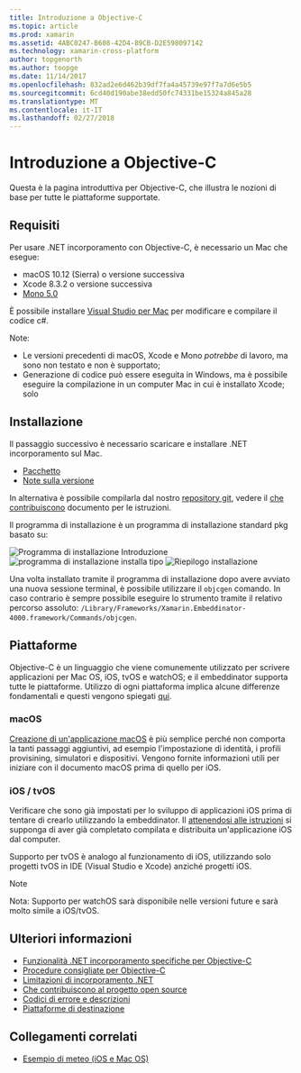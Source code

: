 ```yaml
---
title: Introduzione a Objective-C
ms.topic: article
ms.prod: xamarin
ms.assetid: 4ABC0247-B608-42D4-89CB-D2E598097142
ms.technology: xamarin-cross-platform
author: topgenorth
ms.author: toopge
ms.date: 11/14/2017
ms.openlocfilehash: 832ad2e6d462b39df7fa4a45739e97f7a7d6e5b5
ms.sourcegitcommit: 6cd40d190abe38edd50fc74331be15324a845a28
ms.translationtype: MT
ms.contentlocale: it-IT
ms.lasthandoff: 02/27/2018
---
```

# <a name="getting-started-with-objective-c"></a>Introduzione a Objective-C

Questa è la pagina introduttiva per Objective-C, che illustra le nozioni di base per tutte le piattaforme supportate.


## <a name="requirements"></a>Requisiti

Per usare .NET incorporamento con Objective-C, è necessario un Mac che esegue:

* macOS 10.12 (Sierra) o versione successiva
* Xcode 8.3.2 o versione successiva
* [Mono 5.0](http://www.mono-project.com/download/)

È possibile installare [Visual Studio per Mac](https://www.visualstudio.com/vs/visual-studio-mac/) per modificare e compilare il codice c#.


Note:

* Le versioni precedenti di macOS, Xcode e Mono _potrebbe_ di lavoro, ma sono non testato e non è supportato;
* Generazione di codice può essere eseguita in Windows, ma è possibile eseguire la compilazione in un computer Mac in cui è installato Xcode; solo


## <a name="installation"></a>Installazione

Il passaggio successivo è necessario scaricare e installare .NET incorporamento sul Mac.

* [Pacchetto](https://dl.xamarin.com/embeddinator/Xamarin.Embeddinator-4000-0.2.0.79.pkg)
* [Note sulla versione](https://github.com/mono/Embeddinator-4000/tree/master/docs/releases)

In alternativa è possibile compilarla dal nostro [repository git](https://github.com/mono/Embeddinator-4000/tree/objc), vedere il [che contribuiscono](https://github.com/mono/Embeddinator-4000/blob/master/docs/Contributing.md) documento per le istruzioni.

Il programma di installazione è un programma di installazione standard pkg basato su:

![Programma di installazione Introduzione](images/install1.png)
![programma di installazione installa tipo](images/install2.png)
![Riepilogo installazione](images/install3.png)

Una volta installato tramite il programma di installazione dopo avere avviato una nuova sessione terminal, è possibile utilizzare il `objcgen` comando.
In caso contrario è sempre possibile eseguire lo strumento tramite il relativo percorso assoluto: `/Library/Frameworks/Xamarin.Embeddinator-4000.framework/Commands/objcgen`.

## <a name="platforms"></a>Piattaforme

Objective-C è un linguaggio che viene comunemente utilizzato per scrivere applicazioni per Mac OS, iOS, tvOS e watchOS; e il embeddinator supporta tutte le piattaforme. Utilizzo di ogni piattaforma implica alcune differenze fondamentali e questi vengono spiegati [qui](~/tools/dotnet-embedding/objective-c/platforms.md).

### <a name="macos"></a>macOS

[Creazione di un'applicazione macOS](~/tools/dotnet-embedding/get-started/objective-c/macos.md) è più semplice perché non comporta la tanti passaggi aggiuntivi, ad esempio l'impostazione di identità, i profili provisining, simulatori e dispositivi. Vengono fornite informazioni utili per iniziare con il documento macOS prima di quello per iOS.

### <a name="ios--tvos"></a>iOS / tvOS

Verificare che sono già impostati per lo sviluppo di applicazioni iOS prima di tentare di crearlo utilizzando la embeddinator. Il [attenendosi alle istruzioni](~/tools/dotnet-embedding/get-started/objective-c/ios.md) si supponga di aver già completato compilata e distribuita un'applicazione iOS dal computer.

Supporto per tvOS è analogo al funzionamento di iOS, utilizzando solo progetti tvOS in IDE (Visual Studio e Xcode) anziché progetti iOS.

> [!NOTE]
> Nota: Supporto per watchOS sarà disponibile nelle versioni future e sarà molto simile a iOS/tvOS.


## <a name="further-reading"></a>Ulteriori informazioni

* [Funzionalità .NET incorporamento specifiche per Objective-C](~/tools/dotnet-embedding/objective-c/index.md)
* [Procedure consigliate per Objective-C](~/tools/dotnet-embedding/objective-c/best-practices.md)
* [Limitazioni di incorporamento .NET](~/tools/dotnet-embedding/limitations.md)
* [Che contribuiscono al progetto open source](https://github.com/mono/Embeddinator-4000/blob/master/docs/Contributing.md)
* [Codici di errore e descrizioni](~/tools/dotnet-embedding/errors.md)
* [Piattaforme di destinazione](~/tools/dotnet-embedding/objective-c/platforms.md)


## <a name="related-links"></a>Collegamenti correlati

- [Esempio di meteo (iOS e Mac OS)](https://github.com/jamesmontemagno/embeddinator-weather)
